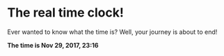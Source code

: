 # The real time clock!

Ever wanted to know what the time is? Well, your journey is about to end!

**The time is Nov 29, 2017, 23:16**